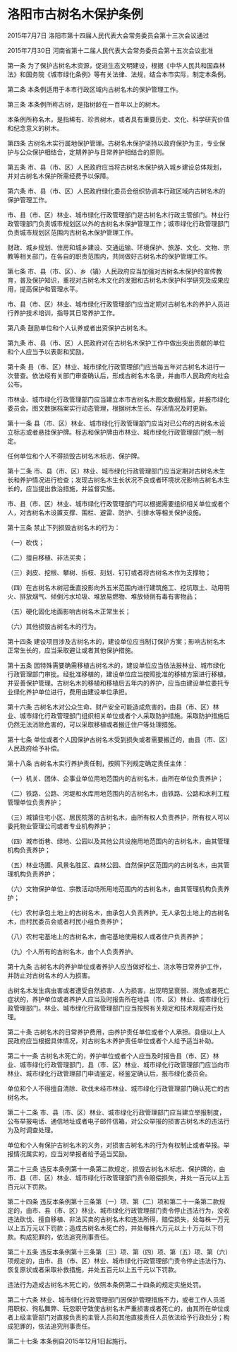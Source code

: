 # 洛阳市古树名木保护条例

2015年7月7日 洛阳市第十四届人民代表大会常务委员会第十三次会议通过

2015年7月30日 河南省第十二届人民代表大会常务委员会第十五次会议批准



第一条 为了保护古树名木资源，促进生态文明建设，根据《中华人民共和国森林法》和国务院《城市绿化条例》等有关法律、法规，结合本市实际，制定本条例。

第二条 本条例适用于本市行政区域内古树名木的保护管理工作。

第三条 本条例所称古树，是指树龄在一百年以上的树木。

本条例所称名木，是指稀有、珍贵树木，或者具有重要历史、文化、科学研究价值和纪念意义的树木。

第四条 古树名木实行属地保护管理。古树名木保护坚持以政府保护为主，专业保护与公众保护相结合，定期养护与日常养护相结合的原则。

第五条 市、县（市、区）人民政府应当将古树名木保护纳入城乡建设总体规划，并对古树名木保护所需经费予以保障。

第六条 市、县（市、区）人民政府绿化委员会组织协调本行政区域内古树名木的保护管理工作。

市、县（市、区）林业、城市绿化行政管理部门是古树名木行政主管部门。林业行政管理部门负责城市规划区以外的古树名木保护管理工作；城市绿化行政管理部门负责城市规划区范围内古树名木保护管理工作。

财政、城乡规划、住房和城乡建设、交通运输、环境保护、旅游、文化、文物、宗教等相关部门，在各自的职责范围内，共同做好古树名木的保护管理工作。

第七条 市、县（市、区）、乡（镇）人民政府应当加强对古树名木保护的宣传教育，普及保护知识，重视对古树名木文化的发掘和古树名木保护科学研究及成果应用，提高保护和管理水平。

市、县（市、区）林业、城市绿化行政管理部门应当定期对古树名木的养护人员进行养护技术培训，指导其日常养护工作。

第八条 鼓励单位和个人认养或者出资保护古树名木。

第九条 市、县（市、区）人民政府对在古树名木保护工作中做出突出贡献的单位和个人应当予以表彰和奖励。

第十条 县（市、区）林业、城市绿化行政管理部门应当每五年对古树名木进行一次普查。依法经有关部门审查确认后，形成古树名木名录，并由市人民政府向社会公布。

市林业、城市绿化行政管理部门应当建立本市古树名木图文数据档案，并报市绿化委员会。图文数据档案实行动态管理，根据树木生长、存活情况及时更新。

第十一条 县（市、区）林业、城市绿化行政管理部门应当对已公布的古树名木设立标志或者悬挂保护牌。标志和保护牌由市林业、城市绿化行政管理部门统一制定。

任何单位和个人不得损毁古树名木标志、保护牌。

第十二条 市、县（市、区）林业、城市绿化行政管理部门应当定期对古树名木生长和养护情况进行检查；发现古树名木生长状况不良或者环境状况影响古树名木生长的，应当提出救治措施，并监督实施。

市、县（市、区）林业、城市绿化行政管理部门可以根据需要组织相关单位或者个人，对古树名木设置支撑、围栏、避雷、防护、引排水等相关保护设施。

第十三条 禁止下列损毁古树名木的行为：

（一）砍伐；

（二）擅自移植、非法买卖；

（三）剥皮、挖根、攀树、折枝、刻划、钉钉或者将古树名木作为支撑物；

（四）在古树名木树冠垂直投影向外五米范围内进行建筑施工、挖坑取土、动用明火、排放烟气、倾倒污水垃圾、堆放易燃物、堆放倾倒有毒有害物品；

（五）硬化固化地面影响古树名木正常生长；

（六）其他损毁古树名木的行为。

第十四条 建设项目涉及古树名木的，建设单位应当制订保护方案；影响古树名木正常生长的，应当采取避让或者其他保护措施。

第十五条 因特殊需要确需移植古树名木的，建设单位应当依法报林业、城市绿化行政管理部门审批。经批准移植的，建设单位应当按照批准的移植方案进行移植，并妥善保护管理。古树名木的移植和移植后五年内的养护，应当由建设单位委托专业绿化养护单位进行，费用由建设单位承担。

第十六条 古树名木对公众生命、财产安全可能造成危害的，由县（市、区）林业、城市绿化行政管理部门组织相关单位或者个人采取防护措施。采取防护措施后仍然无法消除危害的，可以采取移植或者搬迁住户等处理措施。

第十七条 单位或者个人因保护古树名木受到损失或者需要搬迁的，由县（市、区）人民政府给予补偿。

第十八条 古树名木实行养护责任制，按照下列规定确定责任主体：

（一）机关、团体、企事业单位用地范围内的古树名木，由所在单位负责养护；

（二）铁路、公路、河堤和水库用地范围内的古树名木，由铁路、公路和水利工程管理单位负责养护；

（三）城镇住宅小区、居民院落的古树名木，由所有权人负责养护，所有权人可以委托物业管理公司或者专业机构养护；

（四）城市街巷、绿地、公园以及其他公共设施用地范围内的古树名木，由其管理机构负责养护；

（五）林业场圃、风景名胜区、森林公园、自然保护区范围内的古树名木，由其管理机构负责养护；

（六）文物保护单位、宗教活动场所用地范围内的古树名木，由其管理机构负责养护；

（七）农村承包土地上的古树名木，由承包人负责养护。无人承包土地上的古树名木，由村民委员会或者村民小组负责养护；

（八）农村宅基地上的古树名木，由宅基地使用权人或者住户负责养护；

（九）个人所有的古树名木，由个人负责养护。

第十九条 古树名木的养护单位或者养护人应当做好松土、浇水等日常养护工作，并防止对古树名木的人为损害。

古树名木发生病虫害或者遭受自然损害、人为损害，出现明显衰弱、濒危或者死亡症状的，养护单位或者养护人应当及时报告所在地县（市、区）林业、城市绿化行政管理部门。林业、城市绿化行政管理部门应当按照有关规定和技术规程进行处理。

第二十条 古树名木的日常养护费用，由养护责任单位或者个人承担。县级以上人民政府应当根据具体情况，对古树名木养护责任单位或者个人给予适当补助。

第二十一条 古树名木死亡的，养护单位或者个人应当及时报告县（市、区）林业、城市绿化行政管理部门，县（市、区）林业、城市绿化行政管理部门应当向市林业、城市绿化行政管理部门申请鉴定，经鉴定确认后，报市绿化委员会。

单位和个人不得擅自清除、砍伐未经市林业、城市绿化行政管理部门确认死亡的古树名木。

第二十二条 市、县（市、区）林业、城市绿化行政管理部门应当建立举报制度，公布举报电话、通信地址或者电子邮件信箱，对公众举报的损害古树名木的违法行为及时调查处理。

单位和个人有保护古树名木的义务，对损害古树名木的行为有权制止或者举报。举报情况属实的，应当对举报者给予适当奖励。

第二十三条 违反本条例第十一条第二款规定，损毁古树名木标志、保护牌的，由市、县（市、区）林业、城市绿化行政管理部门责令赔偿损失，并处一百元以上五百元以下罚款。

第二十四条 违反本条例第十三条第（一）项、第（二）项和第二十一条第二款规定的，由市、县（市、区）林业、城市绿化行政管理部门责令停止违法行为，没收违法砍伐、擅自移植、非法买卖的古树名木和违法所得，赔偿损失，处每株一万元以上五万元以下罚款；造成古树名木死亡的，并处每株六万元以上十万元以下罚款。构成犯罪的，依法追究刑事责任。

第二十五条 违反本条例第十三条第（三）项、第（四）项、第（五）项、第（六）项规定的，由市、县（市、区）林业、城市绿化行政管理部门责令停止违法行为、恢复原状或者采取补救措施，并处五百元以上五千元以下罚款。

违法行为造成古树名木死亡的，依照本条例第二十四条的规定实施处罚。

第二十六条 林业、城市绿化行政管理部门因保护管理措施不力，或者工作人员滥用职权、徇私舞弊、玩忽职守致使古树名木严重损害或者死亡的，由其所在单位或者上级主管部门对直接负责的主管人员和其他直接责任人员依法给予行政处分；构成犯罪的，依法追究刑事责任。

第二十七条 本条例自2015年12月1日起施行。
